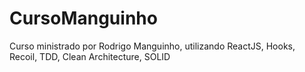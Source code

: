 # CursoManguinho
Curso ministrado por Rodrigo Manguinho, utilizando ReactJS, Hooks, Recoil, TDD, Clean Architecture, SOLID
